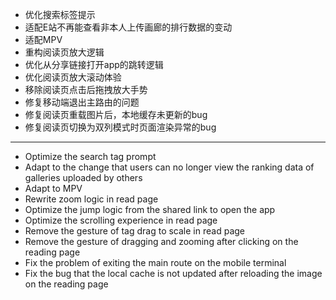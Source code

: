 - 优化搜索标签提示
- 适配E站不再能查看非本人上传画廊的排行数据的变动
- 适配MPV
- 重构阅读页放大逻辑
- 优化从分享链接打开app的跳转逻辑
- 优化阅读页放大滚动体验
- 移除阅读页点击后拖拽放大手势
- 修复移动端退出主路由的问题
- 修复阅读页重载图片后，本地缓存未更新的bug
- 修复阅读页切换为双列模式时页面渲染异常的bug

--------------------

- Optimize the search tag prompt
- Adapt to the change that users can no longer view the ranking data of galleries uploaded by others
- Adapt to MPV
- Rewrite zoom logic in read page
- Optimize the jump logic from the shared link to open the app
- Optimize the scrolling experience in read page
- Remove the gesture of tag drag to scale in read page    
- Remove the gesture of dragging and zooming after clicking on the reading page
- Fix the problem of exiting the main route on the mobile terminal
- Fix the bug that the local cache is not updated after reloading the image on the reading page